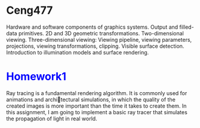 # Ceng477
Hardware and software components of graphics systems. Output and filled-data primitives.  2D and 3D geometric transformations. Two-dimensional viewing. Three-dimensional viewing: Viewing pipeline, viewing parameters, projections, viewing transformations, clipping. Visible surface detection. Introduction to illumination models and surface rendering.

# <span style="color:blue">Homework1</span>
Ray tracing is a fundamental rendering algorithm. It is commonly used for animations and architectural simulations, in which the quality of the created images is more important than the time
it takes to create them. In this assignment, I am going to implement a basic ray tracer that
simulates the propagation of light in real world.

